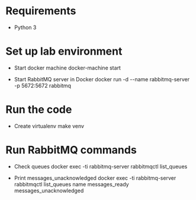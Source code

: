 # Requirements

* Python 3

# Set up lab environment

* Start docker machine
 docker-machine start

* Start RabbitMQ server in Docker
 docker run -d --name rabbitmq-server -p 5672:5672 rabbitmq

# Run the code

* Create virtualenv
  make venv

# Run RabbitMQ commands

* Check queues
  docker exec -ti rabbitmq-server rabbitmqctl list_queues

* Print messages_unacknowledged
  docker exec -ti rabbitmq-server rabbitmqctl list_queues name messages_ready messages_unacknowledged
